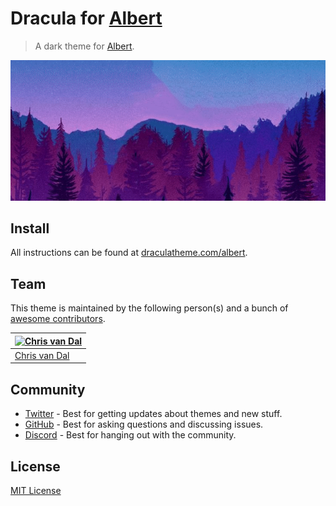 # Dracula for [Albert](https://albertlauncher.github.io)

> A dark theme for [Albert](https://albertlauncher.github.io).

![Screenshot](./screenshot.gif)

## Install

All instructions can be found at [draculatheme.com/albert](https://draculatheme.com/albert).

## Team

This theme is maintained by the following person(s) and a bunch of [awesome contributors](https://github.com/dracula/template/graphs/contributors).

| [![Chris van Dal](https://github.com/cvandal.png?size=100)](https://github.com/cvandal) |
| --------------------------------------------------------------------------------------- |
| [Chris van Dal](https://github.com/cvandal)                                             |

## Community

* [Twitter](https://twitter.com/draculatheme) - Best for getting updates about themes and new stuff.
* [GitHub](https://github.com/dracula/dracula-theme/discussions) - Best for asking questions and discussing issues.
* [Discord](https://draculatheme.com/discord-invite) - Best for hanging out with the community.

## License

[MIT License](./LICENSE)
